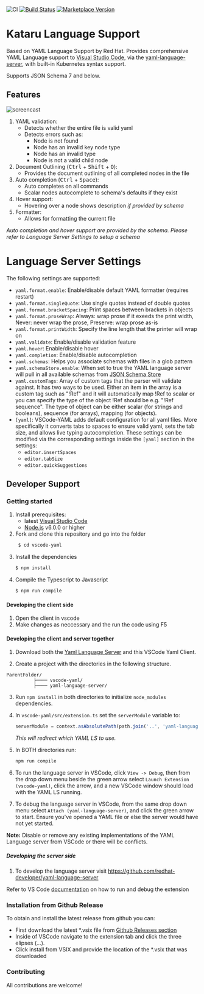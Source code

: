 ![CI](https://github.com/redhat-developer/vscode-yaml/workflows/CI/badge.svg) [![Build Status](https://travis-ci.org/redhat-developer/yaml-language-server.svg?branch=master)](https://travis-ci.org/redhat-developer/vscode-yaml) [![Marketplace Version](https://vsmarketplacebadge.apphb.com/version/redhat.vscode-yaml.svg 'Current Release')](https://marketplace.visualstudio.com/items?itemName=redhat.vscode-yaml)

# Kataru Language Support

Based on YAML Language Support by Red Hat.
Provides comprehensive YAML Language support to [Visual Studio Code](https://code.visualstudio.com/), via the [yaml-language-server](https://github.com/redhat-developer/yaml-language-server), with built-in Kubernetes syntax support.

Supports JSON Schema 7 and below.

## Features

![screencast](https://raw.githubusercontent.com/redhat-developer/vscode-yaml/master/images/demo.gif)

1. YAML validation:
   - Detects whether the entire file is valid yaml
   - Detects errors such as:
     - Node is not found
     - Node has an invalid key node type
     - Node has an invalid type
     - Node is not a valid child node
2. Document Outlining (<kbd>Ctrl</kbd> + <kbd>Shift</kbd> + <kbd>O</kbd>):
   - Provides the document outlining of all completed nodes in the file
3. Auto completion (<kbd>Ctrl</kbd> + <kbd>Space</kbd>):
   - Auto completes on all commands
   - Scalar nodes autocomplete to schema's defaults if they exist
4. Hover support:
   - Hovering over a node shows description _if provided by schema_
5. Formatter:
   - Allows for formatting the current file

_Auto completion and hover support are provided by the schema. Please refer to Language Server Settings to setup a schema_

# Language Server Settings

The following settings are supported:

- `yaml.format.enable`: Enable/disable default YAML formatter (requires restart)
- `yaml.format.singleQuote`: Use single quotes instead of double quotes
- `yaml.format.bracketSpacing`: Print spaces between brackets in objects
- `yaml.format.proseWrap`: Always: wrap prose if it exeeds the print width, Never: never wrap the prose, Preserve: wrap prose as-is
- `yaml.format.printWidth`: Specify the line length that the printer will wrap on
- `yaml.validate`: Enable/disable validation feature
- `yaml.hover`: Enable/disable hover
- `yaml.completion`: Enable/disable autocompletion
- `yaml.schemas`: Helps you associate schemas with files in a glob pattern
- `yaml.schemaStore.enable`: When set to true the YAML language server will pull in all available schemas from [JSON Schema Store](http://schemastore.org/json/)
- `yaml.customTags`: Array of custom tags that the parser will validate against. It has two ways to be used. Either an item in the array is a custom tag such as "!Ref" and it will automatically map !Ref to scalar or you can specify the type of the object !Ref should be e.g. "!Ref sequence". The type of object can be either scalar (for strings and booleans), sequence (for arrays), mapping (for objects).
- `[yaml]`: VSCode-YAML adds default configuration for all yaml files. More specifically it converts tabs to spaces to ensure valid yaml, sets the tab size, and allows live typing autocompletion. These settings can be modified via the corresponding settings inside the `[yaml]` section in the settings:
  - `editor.insertSpaces`
  - `editor.tabSize`
  - `editor.quickSuggestions`

## Developer Support

### Getting started

1. Install prerequisites:
   - latest [Visual Studio Code](https://code.visualstudio.com/)
   - [Node.js](https://nodejs.org/) v6.0.0 or higher
2. Fork and clone this repository and go into the folder
   ```bash
    $ cd vscode-yaml
   ```
3. Install the dependencies
   ```bash
   $ npm install
   ```
4. Compile the Typescript to Javascript
   ```bash
   $ npm run compile
   ```

#### Developing the client side

1. Open the client in vscode
2. Make changes as neccessary and the run the code using F5

#### Developing the client and server together

1. Download both the [Yaml Language Server](https://github.com/redhat-developer/yaml-language-server) and this VSCode Yaml Client.

2. Create a project with the directories in the following structure.

```
ParentFolder/
          ├──── vscode-yaml/
          ├──── yaml-language-server/
```

3. Run `npm install` in both directories to initialize `node_modules` dependencies.
4. In `vscode-yaml/src/extension.ts` set the `serverModule` variable to:

   ```ts
   serverModule = context.asAbsolutePath(path.join('..', 'yaml-language-server', 'out', 'server', 'src', 'server.js'));
   ```

   _This will redirect which YAML LS to use._

5. In BOTH directories run:

   ```bash
   npm run compile
   ```

6. To run the language server in VSCode, click `View -> Debug`, then from the drop down menu beside the green arrow select `Launch Extension (vscode-yaml)`, click the arrow, and a new VSCode window should load with the YAML LS running.

7. To debug the language server in VSCode, from the same drop down menu
   select
   `Attach (yaml-language-server)`, and click the green arrow to start.
   Ensure you've opened a YAML file or else the server would have not yet
   started.

**Note:** Disable or remove any existing implementations of the YAML Language server from VSCode or there will be conflicts.

##### Developing the server side

1. To develop the language server visit https://github.com/redhat-developer/yaml-language-server

Refer to VS Code [documentation](https://code.visualstudio.com/docs/extensions/debugging-extensions) on how to run and debug the extension

### Installation from Github Release

To obtain and install the latest release from github you can:

- First download the latest \*.vsix file from [Github Releases section](https://github.com/redhat-developer/vscode-yaml/releases)
- Inside of VSCode navigate to the extension tab and click the three elipses (...).
- Click install from VSIX and provide the location of the \*.vsix that was downloaded

### Contributing

All contributions are welcome!
